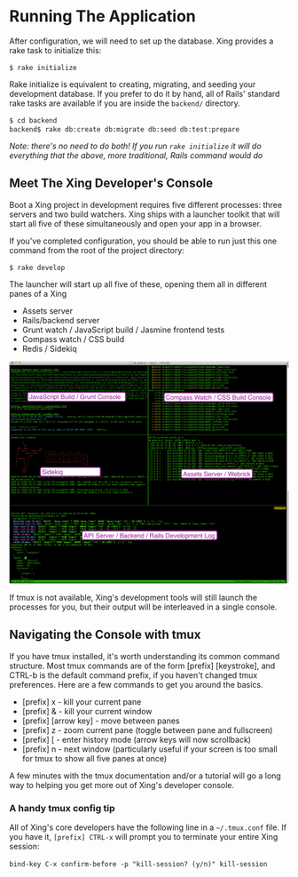 # Running The Application

After configuration, we will need to set up the database. Xing provides a rake task to initialize this:

    $ rake initialize
    
Rake initialize is equivalent to creating, migrating, and seeding your development database.  If you prefer to do it by hand, all of Rails' standard rake tasks are available if you are inside the ```backend/``` directory.

    $ cd backend
    backend$ rake db:create db:migrate db:seed db:test:prepare

_Note: there's no need to do both! If you run `rake initialize` it will do everything that the above, more traditional, Rails command would do_
    
## Meet The Xing Developer's Console

Boot a Xing project in development requires five different processes: three servers and two build watchers. Xing ships with a launcher toolkit that will start all five of these simultaneously and open your app in a browser.

If you've completed configuration, you should be able to run just this one command from the root of the project directory:

    $ rake develop

The launcher will start up all five of these, opening them all in different panes of a Xing

* Assets server
* Rails/backend server
* Grunt watch / JavaScript build / Jasmine frontend tests
* Compass watch / CSS build
* Redis / Sidekiq

![](/images/xing-console-panel.png)

If tmux is not available, Xing's development tools will still launch the processes for you, but their output will be interleaved in a single console.

## Navigating the Console with tmux 

If you have tmux installed, it's worth understanding its common command structure.  Most tmux commands are of the form [prefix] [keystroke], and CTRL-b is the default command prefix, if you haven't changed tmux preferences. 
Here are a few commands to get you around the basics.

* [prefix] x  - kill your current pane
* [prefix] &  - kill your current window
* [prefix] [arrow key] - move between panes
* [prefix] z - zoom current pane (toggle between pane and fullscreen)
* [prefix] [ - enter history mode (arrow keys will now scrollback)
* [prefix] n - next window (particularly useful if your screen is too small for tmux to show all five panes at once)

A few minutes with the tmux documentation and/or a tutorial will go a long way to helping you get more out of Xing's developer console.

### A handy tmux config tip

All of Xing's core developers have the following line in a ```~/.tmux.conf``` file. If you have it, ```[prefix] CTRL-x``` will prompt you to terminate your entire Xing session:

```bind-key C-x confirm-before -p "kill-session? (y/n)" kill-session```
